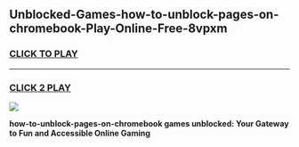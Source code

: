 
## Unblocked-Games-how-to-unblock-pages-on-chromebook-Play-Online-Free-8vpxm
<h3>
<a href="https://premium76.site?title=how-to-unblock-pages-on-chromebook&ref=26A">CLICK TO PLAY</a></h3>
<hr>

<h3>
<a href="https://premium76.site?title=how-to-unblock-pages-on-chromebook&ref=26A">CLICK 2 PLAY</a>
  
</h3>

<a href="https://premium76.site?title=how-to-unblock-pages-on-chromebook&ref=26A"><img src="https://clearcache.store/games.png"></a>


**how-to-unblock-pages-on-chromebook games unblocked: Your Gateway to Fun and Accessible Online Gaming**
